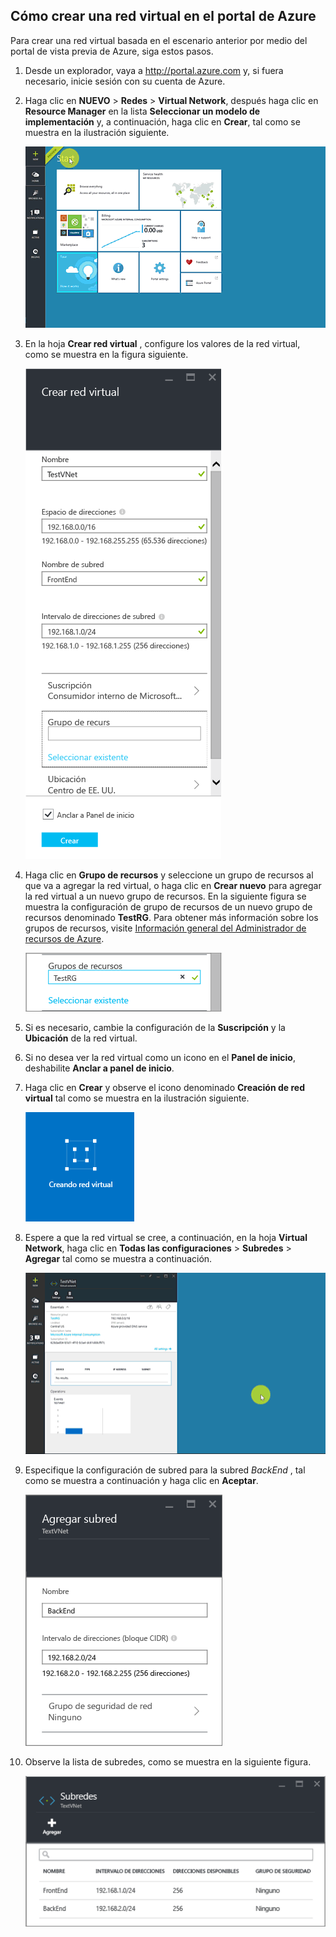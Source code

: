 ## <a name="how-to-create-a-vnet-in-the-azure-portal"></a>Cómo crear una red virtual en el portal de Azure
Para crear una red virtual basada en el escenario anterior por medio del portal de vista previa de Azure, siga estos pasos.

1. Desde un explorador, vaya a http://portal.azure.com y, si fuera necesario, inicie sesión con su cuenta de Azure.
2. Haga clic en **NUEVO** > **Redes** > **Virtual Network**, después haga clic en **Resource Manager** en la lista **Seleccionar un modelo de implementación** y, a continuación, haga clic en **Crear**, tal como se muestra en la ilustración siguiente.
   
    ![Creación de una red virtual en el Portal de Azure](./media/virtual-networks-create-vnet-arm-pportal-include/vnet-create-arm-pportal-figure1.gif)
3. En la hoja **Crear red virtual** , configure los valores de la red virtual, como se muestra en la figura siguiente.
   
    ![Hoja Crear red virtual](./media/virtual-networks-create-vnet-arm-pportal-include/vnet-create-arm-pportal-figure2.png)
4. Haga clic en **Grupo de recursos** y seleccione un grupo de recursos al que va a agregar la red virtual, o haga clic en **Crear nuevo** para agregar la red virtual a un nuevo grupo de recursos. En la siguiente figura se muestra la configuración de grupo de recursos de un nuevo grupo de recursos denominado **TestRG**. Para obtener más información sobre los grupos de recursos, visite [Información general del Administrador de recursos de Azure](../articles/azure-resource-manager/resource-group-overview.md#resource-groups).
   
    ![Grupos de recursos](./media/virtual-networks-create-vnet-arm-pportal-include/vnet-create-arm-pportal-figure3.png)
5. Si es necesario, cambie la configuración de la **Suscripción** y la **Ubicación** de la red virtual. 
6. Si no desea ver la red virtual como un icono en el **Panel de inicio**, deshabilite **Anclar a panel de inicio**. 
7. Haga clic en **Crear** y observe el icono denominado **Creación de red virtual** tal como se muestra en la ilustración siguiente.
   
    ![Icono de Crear red virtual](./media/virtual-networks-create-vnet-arm-pportal-include/vnet-create-arm-pportal-figure4.png)
8. Espere a que la red virtual se cree, a continuación, en la hoja **Virtual Network**, haga clic en **Todas las configuraciones** > **Subredes** > **Agregar** tal como se muestra a continuación.
   
    ![Adición de una subred en el Portal de Azure](./media/virtual-networks-create-vnet-arm-pportal-include/vnet-create-arm-pportal-figure5.gif)
9. Especifique la configuración de subred para la subred *BackEnd* , tal como se muestra a continuación y haga clic en **Aceptar**. 
   
    ![Configuración de subred](./media/virtual-networks-create-vnet-arm-pportal-include/vnet-create-arm-pportal-figure6.png)
10. Observe la lista de subredes, como se muestra en la siguiente figura.
    
    ![Lista de subredes en la red virtual](./media/virtual-networks-create-vnet-arm-pportal-include/vnet-create-arm-pportal-figure7.png)



<!--HONumber=Nov16_HO2-->


